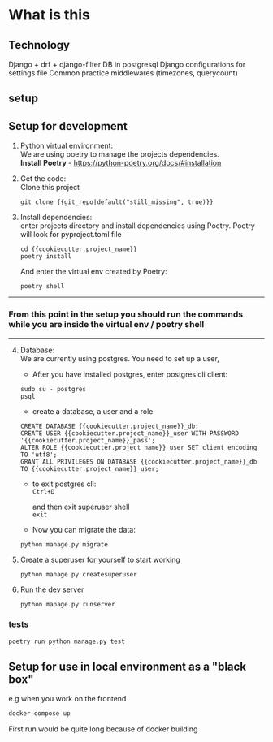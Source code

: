 # What is this

## Technology

Django + drf + django-filter
DB in postgresql
Django configurations for settings file
Common practice middlewares (timezones, querycount)

## setup
## Setup for development

1. Python virtual environment:   
We are using poetry to manage the projects dependencies.   
   **Install Poetry** - https://python-poetry.org/docs/#installation
        

2. Get the code:    
Clone this project    
   ```
   git clone {{git_repo|default("still_missing", true)}}
   ```
   

3. Install dependencies:    
enter projects directory and install dependencies using Poetry. Poetry will look for pyproject.toml file
    ```
    cd {{cookiecutter.project_name}}
    poetry install
    ```
   And enter the virtual env created by Poetry:
   ```
   poetry shell
   ```
   
---
### From this point in the setup you should run the commands while you are inside the virtual env / poetry shell 

---

4. Database:    
We are currently using postgres. You need to set up a user,
   * After you have installed postgres, enter postgres cli client:    
   ```
   sudo su - postgres
   psql
   ```
   * create a database, a user and a role
    ```
    CREATE DATABASE {{cookiecutter.project_name}}_db;
    CREATE USER {{cookiecutter.project_name}}_user WITH PASSWORD '{{cookiecutter.project_name}}_pass';
    ALTER ROLE {{cookiecutter.project_name}}_user SET client_encoding TO 'utf8';
    GRANT ALL PRIVILEGES ON DATABASE {{cookiecutter.project_name}}_db TO {{cookiecutter.project_name}}_user;       
   ```
   * to exit postgres cli:   
   `Ctrl+D`
   
     and then exit superuser shell   
   `exit`
    * Now you can migrate the data:
   ```   
   python manage.py migrate   
   ```   

5. Create a superuser for yourself to start working
    ```
    python manage.py createsuperuser 
   ```

6. Run the dev server
    ```
   python manage.py runserver
   ```
 
### tests

```bash
poetry run python manage.py test
```

## Setup for use in local environment as a "black box"
e.g when you work on the frontend

```bash
docker-compose up
```
First run would be quite long because of docker building

